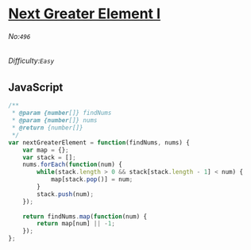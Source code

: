 # [Next Greater Element I](https://leetcode.com/problems/next-greater-element-i/#/description)
###### No:`496`
###### Difficulty:`Easy`
## JavaScript


```js
/**
 * @param {number[]} findNums
 * @param {number[]} nums
 * @return {number[]}
 */
var nextGreaterElement = function(findNums, nums) {
    var map = {};
    var stack = [];
    nums.forEach(function(num) {
        while(stack.length > 0 && stack[stack.length - 1] < num) {
            map[stack.pop()] = num;
        }
        stack.push(num);
    });
    
    return findNums.map(function(num) {
        return map[num] || -1;
    });
};
```
